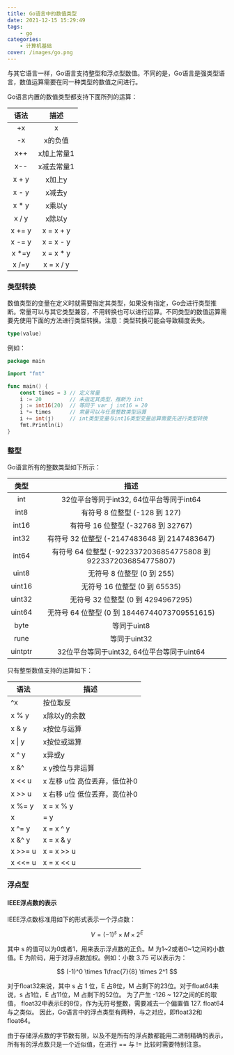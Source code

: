 ```yaml
---
title: Go语言中的数值类型
date: 2021-12-15 15:29:49
tags:
	- go
categories:
	- 计算机基础
cover: /images/go.png
---
```


与其它语言一样，Go语言支持整型和浮点型数值。不同的是，Go语言是强类型语言，数值运算需要在同一种类型的数值之间进行。

Go语言内置的数值类型都支持下面所列的运算：

| 语法 | 描述 |
| :---: | :---: |
| +x | x |
| -x | x的负值 |
| x++ | x加上常量1 |
| x-- | x减去常量1 |
| x + y | x加上y |
| x - y | x减去y |
| x * y | x乘以y |
| x / y | x除以y |
| x += y | x = x + y |
| x -= y | x = x - y |
| x *=y | x = x * y |
| x /=y | x = x / y |

### 类型转换

数值类型的变量在定义时就需要指定其类型，如果没有指定，Go会进行类型推断。常量可以与其它类型兼容，不用转换也可以进行运算。不同类型的数值运算需要先使用下面的方法进行类型转换。注意：类型转换可能会导致精度丢失。

``` go
type(value)
```

例如：

``` go
package main

import "fmt"

func main() {
	const times = 3 // 定义常量
	i := 20         // 未指定其类型，推断为 int
	j := int16(20)  // 等同于 var j int16 = 20
	i *= times      // 常量可以与任意整数类型运算
	i += int(j)     // int类型变量与int16类型变量运算需要先进行类型转换
	fmt.Println(i)
}
```

### 整型

Go语言所有的整数类型如下所示：

| 类型 | 描述 |
| :---: | :---: |
| int | 32位平台等同于int32, 64位平台等同于int64 |
| int8 | 有符号 8 位整型 (-128 到 127) |
| int16 | 有符号 16 位整型 (-32768 到 32767) |
| int32 | 有符号 32 位整型 (-2147483648 到 2147483647) |
| int64 | 有符号 64 位整型 (-9223372036854775808 到 9223372036854775807) |
| uint8 | 无符号 8 位整型 (0 到 255) |
| uint16 | 无符号 16 位整型 (0 到 65535) |
| uint32 | 无符号 32 位整型 (0 到 4294967295) |
| uint64 | 无符号 64 位整型 (0 到 18446744073709551615) |
| byte | 等同于uint8 |
| rune | 等同于uint32 |
| uintptr | 32位平台等同于uint32, 64位平台等同于uint64 |

只有整型数值支持的运算如下：

| 语法 | 描述 |
| --- | --- |
| ^x | 按位取反 |
| x % y | x除以y的余数 |
| x & y | x按位与运算 |
| x \| y | x按位或运算 |
| x ^ y | x异或y |
| x &^ | x y按位与非运算 |
| x << u | x 左移 u位 高位丢弃，低位补0 |
| x >> u | x 右移 u位 低位丢弃，高位补0 |
| x %= y | x = x % y |
| x |= y | x = x | y |
| x ^= y | x = x ^ y |
| x &^ y | x = x & y |
| x >>= u | x = x >> u |
| x <<= u | x = x << u |

### 浮点型

#### IEEE浮点数的表示

IEEE浮点数标准用如下的形式表示一个浮点数：

$$ V = (-1)^s \times M \times 2^E $$

其中 s 的值可以为0或者1，用来表示浮点数的正负。M 为1~2或者0~1之间的小数值。E 为阶码，用于对浮点数加权。例如：小数 3.75 可以表示为：

$$ (-1)^0 \times 1\frac{7}{8} \times 2^1 $$

对于float32来说，其中 s 占 1 位，E 占8位，M 占剩下的23位。对于float64来说，s 占1位，E 占11位，M 占剩下的52位。
为了产生 -126 ~ 127之间的E的取值， float32中表示E的8位，作为无符号整数，需要减去一个偏置值 127. float64与之类似。
因此，Go语言中的浮点类型有两种，与之对应，即float32和float64。

由于存储浮点数的字节数有限，以及不是所有的浮点数都能用二进制精确的表示，所有有的浮点数只是一个近似值，在进行 == 与 != 比较时需要特别注意。